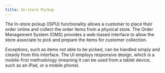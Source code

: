 ```yaml
---
title: In-store Pickup
---
```


The In-store pickup (ISPU) functionality allows a customer to place their order online and collect the order items from a physical store. The Order Management System (OMS) provides a web-based interface to allow the store associate to pick and prepare the items for customer collection.

Exceptions, such as items not able to be picked, can be handled simply and cleanly from this interface. The UI employs responsive design, which is a mobile-first methodology (meaning it can be used from a tablet device, such as an iPad, or a mobile phone).
